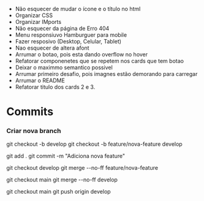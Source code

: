 - Não esquecer de mudar o ícone e o título no html
- Organizar CSS
- Organizar IMports
- Não esquecer da página de Erro 404
- Menu responsiuvo Hamburguer para mobile
- Fazer resposivo (Desktop, Celular, Tablet)
- Nao esquecer de altera afont
- Arrumar o botao, pois esta dando overflow no hover
- Refatorar componenetes que se repetem nos cards que tem botao
- Deixar o maximmo semantico possivel
- Arrumar primeiro desafio, pois imagnes estão demorando para carregar
- Arrumar o README
- Refatorar titulo dos cards 2 e 3.

# Commits
### Criar nova branch

git checkout -b develop
git checkout -b feature/nova-feature develop

git add .
git commit -m "Adiciona nova feature"

git checkout develop
git merge --no-ff feature/nova-feature

git checkout main
git merge --no-ff develop

git checkout main
git push origin develop